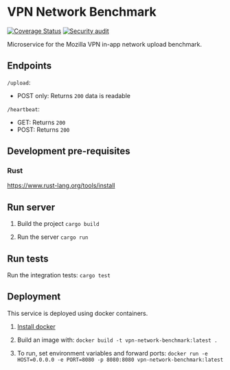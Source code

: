 # VPN Network Benchmark

[![Coverage Status](https://codecov.io/gh/mozilla-services/vpn-network-benchmark/branch/main/graph/badge.svg?token=JW9B9YTOE0)](https://codecov.io/gh/mozilla-services/vpn-network-benchmark)
[![Security audit](https://github.com/mozilla-services/vpn-network-benchmark/actions/workflows/scheduled-audit.yml/badge.svg)](https://github.com/mozilla-services/vpn-network-benchmark/actions/workflows/scheduled-audit.yml)

Microservice for the Mozilla VPN in-app network upload benchmark.

## Endpoints

`/upload`:
- POST only: Returns `200` data is readable

`/heartbeat`:
- GET: Returns `200`
- POST: Returns `200`

## Development pre-requisites

### Rust

https://www.rust-lang.org/tools/install

## Run server

1. Build the project
`cargo build`

2. Run the server
`cargo run`

## Run tests

Run the integration tests:
`cargo test`

## Deployment

This service is deployed using docker containers.

1. [Install docker](https://docs.docker.com/engine/install/)

2. Build an image with:
`docker build -t vpn-network-benchmark:latest .`

3. To run, set environment variables and forward ports:
`docker run -e HOST=0.0.0.0 -e PORT=8080 -p 8080:8080 vpn-network-benchmark:latest`
